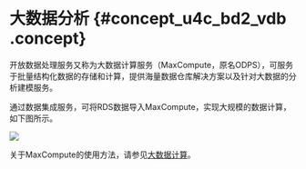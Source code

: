 # 大数据分析 {#concept_u4c_bd2_vdb .concept}

开放数据处理服务又称为大数据计算服务（MaxCompute，原名ODPS），可服务于批量结构化数据的存储和计算，提供海量数据仓库解决方案以及针对大数据的分析建模服务。

通过数据集成服务，可将RDS数据导入MaxCompute，实现大规模的数据计算，如下图所示。

![](http://static-aliyun-doc.oss-cn-hangzhou.aliyuncs.com/assets/img/7800/15337155901683_zh-CN.png)

关于MaxCompute的使用方法，请参见[大数据计算](https://help.aliyun.com/document_detail/26220.html)。

